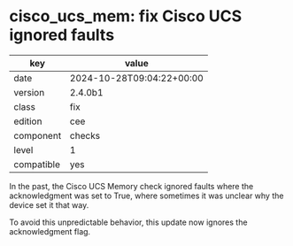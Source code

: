 [//]: # (werk v2)
# cisco_ucs_mem: fix Cisco UCS ignored faults

key        | value
---------- | ---
date       | 2024-10-28T09:04:22+00:00
version    | 2.4.0b1
class      | fix
edition    | cee
component  | checks
level      | 1
compatible | yes

In the past, the Cisco UCS Memory check ignored faults where the acknowledgment was set to True, where sometimes it was unclear why the device set it that way.

To avoid this unpredictable behavior, this update now ignores the acknowledgment flag.
